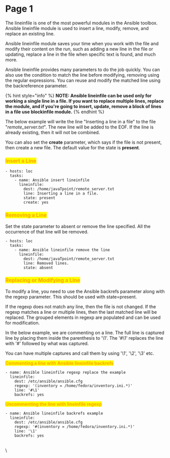 # Page 1

The lineinfile is one of the most powerful modules in the Ansible toolbox. Ansible lineinfile module is used to insert a line, modify, remove, and replace an existing line.

Ansible lineinfile module saves your time when you work with the file and modify their content on the run, such as adding a new line in the file or updating, replace a line in the file when specific text is found, and much more.

Ansible lineinfile provides many parameters to do the job quickly. You can also use the condition to match the line before modifying, removing using the regular expressions. You can reuse and modify the matched line using the backreference parameter.

{% hint style="info" %}
**NOTE: Ansible lineinfile can be used only for working a single line in a file. If you want to replace multiple lines, replace the module, and if you're going to insert, update, remove a block of lines in a file use blockinfile module.**
{% endhint %}

The below example will write the line "Inserting a line in a file" to the file "_remote\_server.txt_". The new line will be added to the EOF. If the line is already existing, then it will not be combined.

You can also set the **create** parameter, which says if the file is not present, then create a new file. The default value for the state is **present**.

### <mark style="color:orange;">Insert a Line</mark>

```
- hosts: loc  
  tasks:  
    - name: Ansible insert lineinfile   
      lineinfile:  
        dest: /home/javaTpoint/remote_server.txt  
        line: Inserting a line in a file.  
        state: present  
        create: yes
```

### <mark style="color:orange;">Removing a Line</mark>

Set the state parameter to absent or remove the line specified. All the occurrence of that line will be removed.

```
- hosts: loc  
  tasks:  
    - name: Ansible lineinfile remove the line  
      lineinfile:  
        dest: /home/javaTpoint/remote_server.txt  
        line: Removed lines.  
        state: absent 
```

### <mark style="color:orange;">Replacing or Modifying a Line</mark>

To modify a line, you need to use the Ansible backrefs parameter along with the regexp parameter. This should be used with state=present.

If the regexp does not match any line, then the file is not changed. If the regexp matches a line or multiple lines, then the last matched line will be replaced. The grouped elements in regexp are populated and can be used for modification.

In the below example, we are commenting on a line. The full line is captured line by placing them inside the parenthesis to '\1'. The '#\1' replaces the line with '#' followed by what was captured.

You can have multiple captures and call them by using '\1', '\2', '\3' etc.



<mark style="color:orange;">**Commenting a line with Ansible lineinfile backrefs**</mark>

```
- name: Ansible lineinfile regexp replace the example  
  lineinfile:  
    dest: /etc/ansible/ansible.cfg  
    regexp: '(inventory = /home/fedora/inventory.ini.*)'  
    line: '#\1'  
    backrefs: yes  
```

<mark style="color:orange;">**Uncommenting the line with lineinfile regexp**</mark>

```
- name: Ansible lineinfile backrefs example  
  lineinfile:  
    dest: /etc/ansible/ansible.cfg  
    regexp: '#(inventory = /home/fedora/inventory.ini.*)'  
    line: '\1'  
    backrefs: yes 
```

\
\
